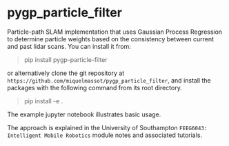 # pygp_particle_filter

Particle-path SLAM implementation that uses Gaussian Process Regression to determine particle weights based on the consistency between current and past lidar scans. You can install it from:

>pip install pygp-particle-filter

or alternatively clone the git repository at `https://github.com/miquelmassot/pygp_particle_filter`, and install the packages with the following command from its root directory. 

>pip install -e .

The example jupyter notebook illustrates basic usage. 


The approach is explained in the University of Southampton `FEEG6043: Intelligent Mobile Robotics` module notes and associated tutorials.